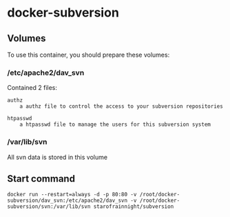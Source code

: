 # docker-subversion

## Volumes
To use this container, you should prepare these volumes:

### /etc/apache2/dav_svn

Contained 2 files:

	authz
		a authz file to control the access to your subversion repositories

	htpasswd
		a htpasswd file to manage the users for this subversion system

### /var/lib/svn

All svn data is stored in this volume

## Start command

	docker run --restart=always -d -p 80:80 -v /root/docker-subversion/dav_svn:/etc/apache2/dav_svn -v /root/docker-subversion/svn:/var/lib/svn starofrainnight/subversion
